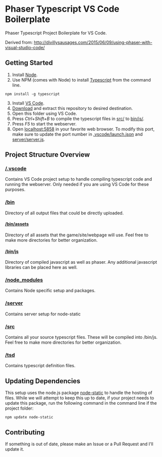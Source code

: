 # Phaser Typescript VS Code Boilerplate
Phaser Typescript Project Boilerplate for VS Code.

Derived from: http://divillysausages.com/2015/06/09/using-phaser-with-visual-studio-code/

## Getting Started
1. Install [Node].
2. Use NPM (comes with Node) to install [Typescript] from the command line.
```
npm install -g typescript
```
3. Install [VS Code].
4. [Download] and extract this repository to desired destination.
5. Open this folder using VS Code.
6. Press *Ctrl+Shift+B* to compile the typescript files in [src/](src/) to [bin/js/](bin/js/).
7. Press *F5* to start the webserver.
8. Open [localhost:5858] in your favorite web browser. To modify this port, make sure to update the port number in [.vscode/launch.json](.vscode/launch.json) and [server/server.js](server/server.js).

## Project Structure Overview

### [/.vscode](/.vscode)
Contains VS Code project setup to handle compiling typescript code and running the webserver. Only needed if you are using VS Code for these purposes.

### [/bin](/bin)
Directory of all output files that could be directly uploaded. 

#### [/bin/assets](/bin/assets)
Directory of all assets that the game/site/webpage will use. Feel free to make more directories for better organization.

#### [/bin/js](/bin/js)
Directory of compiled javascript as well as phaser. Any additional javascript libraries can be placed here as well.

### [/node_modules](/node_modules)
Contains Node specific setup and packages. 

### [/server](/server)
Contains server setup for node-static

### [/src](/src)
Contains all your source typescript files. These will be compiled into /bin/js. Feel free to make more directories for better organization.

### [/tsd](/tsd)
Contains typescript definition files.

## Updating Dependencies
This setup uses the node.js package [node-static] to handle the hosting of files. While we will attempt to keep this up to date, if your project needs to update this package, run the following command in the command line if the project folder:
```
npm update node-static
```

## Contributing
If something is out of date, please make an Issue or a Pull Request and I'll update it.

[Node]: 			https://nodejs.org
[Typescript]:		https://www.npmjs.com/package/typescript
[VS Code]: 			https://code.visualstudio.com
[Download]: 		https://code.visualstudio.com/
[localhost:5858]:	localhost:5858
[node-static]:		https://github.com/cloudhead/node-static